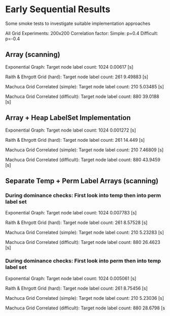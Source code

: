 


# Early Sequential Results

Some smoke tests to investigate suitable implementation approaches

All Grid Experiments: 200x200
Correlation factor:
	Simple: p=0.4
	Difficult: p=-0.4

## Array (scanning)
Exponential Graph: 
  Target node label count: 1024
  0.00617 [s]

Raith & Ehrgott Grid (hard): 
  Target node label count: 261
  9.49883 [s]

Machuca Grid Correlated (simple): 
  Target node label count: 210
  5.03485 [s]

Machuca Grid Correlated (difficult): 
  Target node label count: 880
  39.0188 [s]

## Array + Heap LabelSet Implementation
Exponential Graph: 
  Target node label count: 1024
  0.001272 [s]

Raith & Ehrgott Grid (hard): 
  Target node label count: 261
  14.449 [s]

Machuca Grid Correlated (simple): 
  Target node label count: 210
  7.46809 [s]

Machuca Grid Correlated (difficult): 
  Target node label count: 880
  43.9459 [s]


## Separate Temp + Perm Label Arrays (scanning)

### During dominance checks: First look into temp then into perm label set
Exponential Graph: 
  Target node label count: 1024
  0.007783 [s]

Raith & Ehrgott Grid (hard): 
  Target node label count: 261
  8.57528 [s]

Machuca Grid Correlated (simple): 
  Target node label count: 210
  5.23283 [s]

Machuca Grid Correlated (difficult): 
  Target node label count: 880
  26.4623 [s]

### During dominance checks: First look into perm then into temp label set
Exponential Graph: 
  Target node label count: 1024
  0.005061 [s]

Raith & Ehrgott Grid (hard): 
  Target node label count: 261
  8.75456 [s]

Machuca Grid Correlated (simple): 
  Target node label count: 210
  5.23036 [s]

Machuca Grid Correlated (difficult): 
  Target node label count: 880
  28.6798 [s
